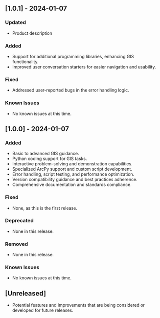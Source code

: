## [1.0.1] - 2024-01-07

### Updated
- Product description 

### Added
- Support for additional programming libraries, enhancing GIS functionality.
- Improved user conversation starters for easier navigation and usability.

### Fixed
- Addressed user-reported bugs in the error handling logic.

### Known Issues
- No known issues at this time.

## [1.0.0] - 2024-01-07

### Added
- Basic to advanced GIS guidance.
- Python coding support for GIS tasks.
- Interactive problem-solving and demonstration capabilities.
- Specialized ArcPy support and custom script development.
- Error handling, script testing, and performance optimization.
- Version compatibility guidance and best practices adherence.
- Comprehensive documentation and standards compliance.

### Fixed
- None, as this is the first release.

### Deprecated
- None in this release.

### Removed
- None in this release.

### Known Issues
- No known issues at this time.

## [Unreleased]

- Potential features and improvements that are being considered or developed for future releases.
